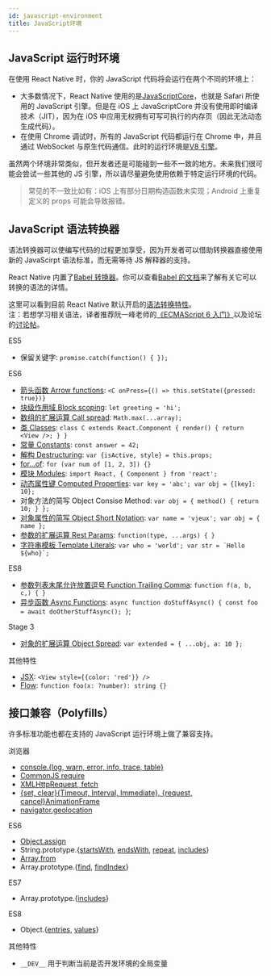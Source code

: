 ```yaml
---
id: javascript-environment
title: JavaScript环境
---
```


## JavaScript 运行时环境

在使用 React Native 时，你的 JavaScript 代码将会运行在两个不同的环境上：

* 大多数情况下，React Native 使用的是[JavaScriptCore](http://trac.webkit.org/wiki/JavaScriptCore)，也就是 Safari 所使用的 JavaScript 引擎。但是在 iOS 上 JavaScriptCore 并没有使用即时编译技术（JIT），因为在 iOS 中应用无权拥有可写可执行的内存页（因此无法动态生成代码）。
* 在使用 Chrome 调试时，所有的 JavaScript 代码都运行在 Chrome 中，并且通过 WebSocket 与原生代码通信。此时的运行环境是[V8 引擎](https://code.google.com/p/v8/)。

虽然两个环境非常类似，但开发者还是可能碰到一些不一致的地方。未来我们很可能会尝试一些其他的 JS 引擎，所以请尽量避免使用依赖于特定运行环境的代码。

> 常见的不一致比如有：iOS 上有部分日期构造函数未实现；Android 上重复定义的 props 可能会导致报错。

## JavaScript 语法转换器

语法转换器可以使编写代码的过程更加享受，因为开发者可以借助转换器直接使用新的 JavaScirpt 语法标准，而无需等待 JS 解释器的支持。

React Native 内置了[Babel 转换器](https://babeljs.io)。你可以查看[Babel 的文档](https://babeljs.io/docs/plugins/#transform-plugins)来了解有关它可以转换的语法的详情。

这里可以看到目前 React Native 默认开启的[语法转换特性](https://github.com/facebook/react-native/blob/master/babel-preset/configs/main.js#L16)。  
注：若想学习相关语法，译者推荐阮一峰老师的[《ECMAScript 6 入门》](http://es6.ruanyifeng.com/)以及论坛的[讨论帖](http://bbs.reactnative.cn/topic/15)。

ES5

* 保留关键字: `promise.catch(function() { });`

ES6

* [箭头函数 Arrow functions](http://babeljs.io/docs/learn-es2015/#arrows): `<C onPress={() => this.setState({pressed: true})}`
* [块级作用域 Block scoping](https://babeljs.io/docs/learn-es2015/#let-const): `let greeting = 'hi';`
* [数组的扩展运算 Call spread](http://babeljs.io/docs/learn-es2015/#default-rest-spread): `Math.max(...array);`
* [类 Classes](http://babeljs.io/docs/learn-es2015/#classes): `class C extends React.Component { render() { return <View />; } }`
* [常量 Constants](https://babeljs.io/docs/learn-es2015/#let-const): `const answer = 42;`
* [解构 Destructuring](http://babeljs.io/docs/learn-es2015/#destructuring): `var {isActive, style} = this.props;`
* [for...of](https://developer.mozilla.org/en-US/docs/Web/JavaScript/Reference/Statements/for...of): `for (var num of [1, 2, 3]) {}`
* [模块 Modules](http://babeljs.io/docs/learn-es2015/#modules): `import React, { Component } from 'react';`
* [动态属性键 Computed Properties](http://babeljs.io/docs/learn-es2015/#enhanced-object-literals): `var key = 'abc'; var obj = {[key]: 10};`
* 对象方法的简写 Object Consise Method: `var obj = { method() { return 10; } };`
* [对象属性的简写 Object Short Notation](http://babeljs.io/docs/learn-es2015/#enhanced-object-literals): `var name = 'vjeux'; var obj = { name };`
* [参数的扩展运算 Rest Params](https://github.com/sebmarkbage/ecmascript-rest-spread): `function(type, ...args) { }`
* [字符串模板 Template Literals](http://babeljs.io/docs/learn-es2015/#template-strings): `` var who = 'world'; var str = `Hello ${who}`; ``

ES8

* [参数列表末尾允许放置逗号 Function Trailing Comma](https://github.com/jeffmo/es-trailing-function-commas): `function f(a, b, c,) { }`
* [异步函数 Async Functions](https://github.com/tc39/ecmascript-asyncawait): `async function doStuffAsync() { const foo = await doOtherStuffAsync(); }`;

Stage 3

* [对象的扩展运算 Object Spread](https://github.com/sebmarkbage/ecmascript-rest-spread): `var extended = { ...obj, a: 10 };`

其他特性

* [JSX](https://reactjs.org/docs/jsx-in-depth.html): `<View style={{color: 'red'}} />`
* [Flow](http://flowtype.org/): `function foo(x: ?number): string {}`

## 接口兼容（Polyfills）

许多标准功能也都在支持的 JavaScript 运行环境上做了兼容支持。

浏览器

* [console.{log, warn, error, info, trace, table}](https://developer.chrome.com/devtools/docs/console-api)
* [CommonJS require](https://nodejs.org/docs/latest/api/modules.html)
* [XMLHttpRequest, fetch](network.md#content)
* [{set, clear}{Timeout, Interval, Immediate}, {request, cancel}AnimationFrame](timers.md#content)
* [navigator.geolocation](geolocation.md#content)

ES6

* [Object.assign](https://developer.mozilla.org/en-US/docs/Web/JavaScript/Reference/Global_Objects/Object/assign)
* String.prototype.{[startsWith](https://developer.mozilla.org/en-US/docs/Web/JavaScript/Reference/Global_Objects/String/startsWith), [endsWith](https://developer.mozilla.org/en-US/docs/Web/JavaScript/Reference/Global_Objects/String/endsWith), [repeat](https://developer.mozilla.org/en-US/docs/Web/JavaScript/Reference/Global_Objects/String/repeat), [includes](https://developer.mozilla.org/en-US/docs/Web/JavaScript/Reference/Global_Objects/String/includes)}
* [Array.from](https://developer.mozilla.org/en-US/docs/Web/JavaScript/Reference/Global_Objects/Array/from)
* Array.prototype.{[find](https://developer.mozilla.org/en-US/docs/Web/JavaScript/Reference/Global_Objects/Array/find), [findIndex](https://developer.mozilla.org/en-US/docs/Web/JavaScript/Reference/Global_Objects/Array/findIndex)}

ES7

* Array.prototype.{[includes](https://developer.mozilla.org/en-US/docs/Web/JavaScript/Reference/Global_Objects/Array/includes)}

ES8

* Object.{[entries](https://developer.mozilla.org/en-US/docs/Web/JavaScript/Reference/Global_Objects/Object/entries), [values](https://developer.mozilla.org/en-US/docs/Web/JavaScript/Reference/Global_Objects/Object/values)}

其他特性

* `__DEV__` 用于判断当前是否开发环境的全局变量
